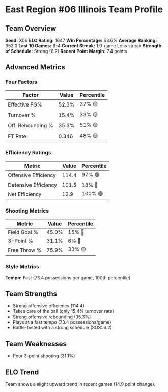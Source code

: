 # East Region #06 Illinois Team Profile
## Team Overview
**Seed:** X06
**ELO Rating:** 1647
**Win Percentage:** 63.6%
**Average Ranking:** 353.0
**Last 10 Games:** 6-4
**Current Streak:** 1.0-game Loss streak
**Strength of Schedule:** Strong (6.2)
**Recent Point Margin:** 7.4 points

## Advanced Metrics
### Four Factors
| Factor | Value | Percentile |
|--------|-------|------------|
| Effective FG% | 52.3% | 37% 🟡 |
| Turnover % | 15.4% | 33% 🟡 |
| Off. Rebounding % | 35.3% | 51% 🟡 |
| FT Rate | 0.346 | 48% 🟡 |

### Efficiency Ratings
| Metric | Value | Percentile |
|--------|-------|------------|
| Offensive Efficiency | 114.4 | 97% 🟢 |
| Defensive Efficiency | 101.5 | 18% 🔴 |
| Net Efficiency | 12.9 | 100% 🟢 |

### Shooting Metrics
| Metric | Value | Percentile |
|--------|-------|------------|
| Field Goal % | 45.0% | 15% 🔴 |
| 3-Point % | 31.1% | 6% 🔴 |
| Free Throw % | 75.9% | 33% 🟡 |

### Style Metrics
**Tempo:** Fast (73.4 possessions per game, 100th percentile)

## Team Strengths
* Strong offensive efficiency (114.4)
* Takes care of the ball (only 15.4% turnover rate)
* Strong offensive rebounding (35.3%)
* Plays at a fast tempo (73.4 possessions/game)
* Battle-tested with a strong schedule (SOS: 6.2)

## Team Weaknesses
* Poor 3-point shooting (31.1%)

## ELO Trend
Team shows a slight upward trend in recent games (14.9 point change).

